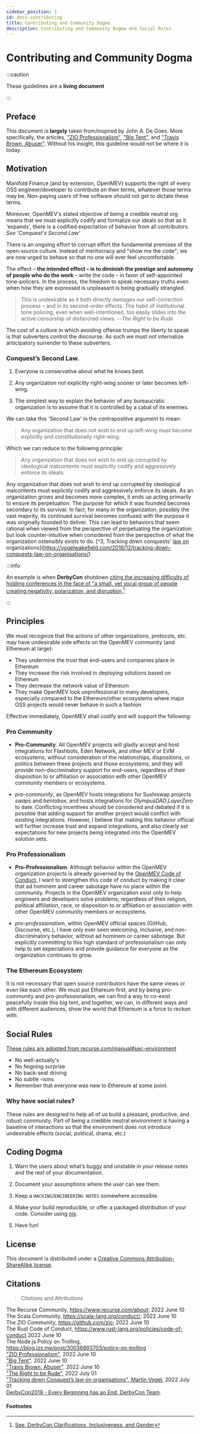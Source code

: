 ```yaml
---
sidebar_position: 1
id: docs-contributing
title: Contributing and Community Dogma
description: Contributing and Community Dogma and Social Rules
---
```


# Contributing and Community Dogma

:::caution

These guidelines are a **living document**

:::

## Preface

This document is **largely** taken from/inspired by John A. De Goes. More specifically, the articles, ["ZIO Professionalism"](https://degoes.net/articles/zio-professionalism), ["Big Tent"](https://degoes.net/articles/big-tent), and ["Travis Brown, Abuser"](https://degoes.net/articles/travis-brown-abuser). Without his insight, this guideline would not be where it is today.

## Motivation

Manifold Finance (and by extension, OpenMEV) supports the right of every OSS engineer/developer to contribute on their terms, whatever those terms may be. Non-paying users of free software should not get to dictate these terms.

Moreover, OpenMEV's stated objective of being a credible neutral org means that we must explicitly codify and formalize our ideals so that as it 'expands', there is a codified expectation of behavior from all contributors. _See 'Conquest's Second Law'_

There is an ongoing effort to corrupt effort the fundamental premises of the open-source culture. Instead of meritocracy and "show me the code"; we are now urged to behave so that no one will ever feel uncomfortable.

The effect – **the intended effect – is to diminish the prestige and autonomy of people who do the work** – write the code – in favor of self-appointed tone-policers. In the process, the freedom to speak necessary truths even when how they are expressed is unpleasant is being gradually strangled.

> This is undesirable as it both directly damages our self-correction process – and in its second-order effects. The habit of institutional tone policing, even when well-intentioned, too easily slides into the active censorship of disfavored views. --_The Right to be Rude_

The cost of a culture in which avoiding offense trumps the liberty to speak is that subverters control the discourse. As such we must not internalize anticipatory surrender to these subverters.

### Conquest’s Second Law.

1. Everyone is conservative about what he knows best.

2. Any organization not explicitly right-wing sooner or later becomes left-wing.

3. The simplest way to explain the behavior of any bureaucratic organization is to assume that it is controlled by a cabal of its enemies.

We can take this 'Second Law' in the contrapositive argument to mean:

> Any organization that does not wish to end up left-wing must become explicitly and constitutionally right-wing.

Which we can reduce to the following principle:

> Any organization that does not wish to end up corrupted by ideological malcontents must explicitly codify and aggressively enforce its ideals.

Any organization that does not wish to end up corrupted by ideological malcontents must explicitly codify and aggressively enforce its ideals. As an organization grows and becomes more complex, it ends up acting primarily to ensure its perpetuation. The purpose for which it was founded becomes secondary to its survival. In fact, for many in the organization, possibly the vast majority, its continued survival becomes confused with the purpose it was originally founded to deliver. This can lead to behaviors that seem rational when viewed from the perspective of perpetuating the organization but look counter-intuitive when considered from the perspective of what the organization ostensibly exists to do. [^3, Tracking down conquests' [law on ](https://vogelwakefield.com/2018/12/tracking-down-conquests-law-on-organisations/)organizations](https://vogelwakefield.com/2018/12/tracking-down-conquests-law-on-organisations/)

:::info

An example is when **DerbyCon** shutdown [citing the increasing difficulty of holding conferences in the face of "a small, yet vocal group of people creating negativity, polarization, and disruption](https://web.archive.org/web/20190428142347/https://www.derbycon.com/blog/derbycon-9-0-every-beginning-has-an-end/#:~:text=This%20year%2C%20we,were%20in%20tears).[^4]

:::

## Principles

We must recognize that the actions of other organizations, protocols, etc. may have undesirable side effects on the OpenMEV community (and Ethereum at large):

-   They undermine the trust that end-users and companies place in Ethereum
-   They increase the risk involved in deploying solutions based on Ethereum
-   They decrease the network value of Ethereum
-   They make OpenMEV look unprofessional to many developers, especially compared to the Ethereum/other ecosystems where major OSS projects would never behave in such a fashion

Effective immediately, OpenMEV shall codify and will support the following:

### Pro Community

-   **Pro-Community**. All OpenMEV projects will gladly accept and host integrations for Flashbots, Eden Network, and other MEV or EVM ecosystems, without consideration of the relationships, dispositions, or politics between these projects and those ecosystems, and they will provide non-discriminatory support for end-users, regardless of their disposition to or affiliation or association with other OpenMEV community members or ecosystems.

-   _pro-community_, as OpenMEV hosts integrations for Sushiswap projects _swaps_ and _bentobox_, and hosts integrations for _OlympusDAO_,_LayerZero_ to date. Conflicting incentives should be considered and debated if it is possible that adding support for another project would conflict with existing integrations. However, I believe that making this behavior official will further increase trust and expand integrations, and also clearly set expectations for new projects being integrated into the OpenMEV solution sets.

### Pro Professionalism

-   **Pro-Professionalism**. Although behavior within the OpenMEV organization projects is already governed by the [OpenMEV Code of Conduct](#), I want to strengthen this code of conduct by making it clear that ad hominem and career sabotage have no place within the community. Projects in the OpenMEV organization exist only to help engineers and developers solve problems, regardless of their religion, political affiliation, race, or disposition to or affiliation or association with other OpenMEV community members or ecosystems.

-   _pro-professionalism_, within OpenMEV official spaces (GitHub, Discourse, etc.), I have only ever seen welcoming, inclusive, and non-discriminatory behavior, without ad hominem or career sabotage. But explicitly committing to this high standard of professionalism can only help to set expectations and provide guidance for everyone as the organization continues to grow.

### The Ethereum Ecosystem

It is not necessary that open source contributors have the same views or even like each other. We must put Ethereum first, and by being pro-community and pro-professionalism, we can find a way to co-exist peacefully inside this big tent, and together, we can, in different ways and with different audiences, show the world that Ethereum is a force to reckon with.

## Social Rules

[These rules are adopted from recurse.com/manual#sec-environment](https://www.recurse.com/manual#sec-environment)

-   No well-actually's
-   No feigning surprise
-   No back-seat driving
-   No subtle -isms
-   Remember that everyone was new to Ethereum at some point.

### Why have social rules?

These rules are designed to help all of us build a pleasant, productive, and robust community. Part of being a credible neutral environment is having a baseline of interactions so that the environment does not introduce undesirable effects (social, political, drama, etc.)

## Coding Dogma

1. Warn the users about what’s buggy and unstable in your release notes and the rest of your documentation.

2. Document your assumptions where the user can see them.

3. Keep a `HACKING`/`ENGINEERING NOTES` somewhere accessible.

4. Make your build reproducible, or offer a packaged distribution of your code. Consider using [nix](https://nixos.org).

5. Have fun!

## License

This document is distributed under a [Creative Commons Attribution-ShareAlike license](https://creativecommons.org/licenses/by-sa/3.0/).

## Citations

> Citations and Attributions

The Recurse Community, https://www.recurse.com/about; 2022 June 10 <br /> The Scala Community, https://scala-lang.org/conduct/; 2022 June 10 <br /> The ZIO Community, https://github.com/zio; 2022 June 10 <br /> The Rust Code of Conduct, https://www.rust-lang.org/policies/code-of-conduct 2022 June 10 <br /> The Node.js Policy on Trolling, https://blog.izs.me/post/30036893703/policy-on-trolling <br /> ["ZIO Professionalism"](https://degoes.net/articles/zio-professionalism), 2022 June 10 <br /> ["Big Tent"](https://degoes.net/articles/big-tent). 2022 June 10 <br /> ["Travis Brown, Abuser"](https://degoes.net/articles/travis-brown-abuser). 2022 June 10 <br /> ["The Right to be Rude"](http://esr.ibiblio.org/?p=8609), 2022 July 01 <br /> ["Tracking down Conquest’s law on organisations", Martin Vogel](https://vogelwakefield.com/2018/12/tracking-down-conquests-law-on-organisations/), 2022 July 01 <br /> [DerbyCon2019 - Every Beginning has an End, DerbyCon Team](https://web.archive.org/web/20190428142347/https://www.derbycon.com/blog/derbycon-9-0-every-beginning-has-an-end/#:~:text=This%20year%2C%20we,were%20in%20tears).

#### Footnotes

[^4]: [See, DerbyCon Clarifications, Inclusiveness, and Gender](https://web.archive.org/web/20190428142347/https://www.derbycon.com/blog/derbycon-clarifications-inclusiveness-and-gender/#:~:text=However%2C%20we%20do,found%20so%20concerning)
